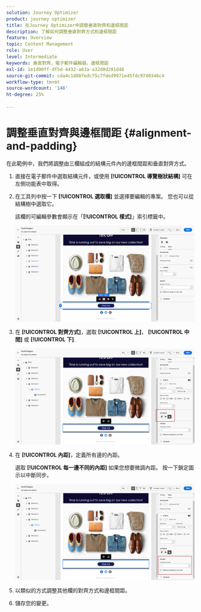 ```yaml
---
solution: Journey Optimizer
product: journey optimizer
title: 在Journey Optimizer中調整垂直對齊和邊框間距
description: 了解如何調整垂直對齊方式和邊框間距
feature: Overview
topic: Content Management
role: User
level: Intermediate
keywords: 垂直對齊，電子郵件編輯器，邊框間距
exl-id: 1e1d90ff-df5d-4432-a63a-a32d0d281d48
source-git-commit: cda4c1d88fedc75c7fded9971e45fdc9740346c4
workflow-type: tm+mt
source-wordcount: '148'
ht-degree: 25%

---
```


# 調整垂直對齊與邊框間距 {#alignment-and-padding}

在此範例中，我們將調整由三欄組成的結構元件內的邊框間距和垂直對齊方式。

1. 直接在電子郵件中選取結構元件，或使用 **[!UICONTROL 導覽樹狀結構]** 可在左側功能表中取得。

1. 在工具列中按一下 **[!UICONTROL 選取欄]** 並選擇要編輯的專案。 您也可以從結構樹中選取它。

   該欄的可編輯參數會顯示在「**[!UICONTROL 樣式]**」索引標籤中。

   ![](assets/alignment_2.png)

1. 在 **[!UICONTROL 對齊方式]**，選取 **[!UICONTROL 上]**， **[!UICONTROL 中間]** 或 **[!UICONTROL 下]**.

   ![](assets/alignment_3.png)

1. 在 **[!UICONTROL 內距]**，定義所有邊的內距。

   選取 **[!UICONTROL 每一邊不同的內距]** 如果您想要微調內距。 按一下鎖定圖示以中斷同步。

   ![](assets/alignment_4.png)

1. 以類似的方式調整其他欄的對齊方式和邊框間距。

1. 儲存您的變更。
